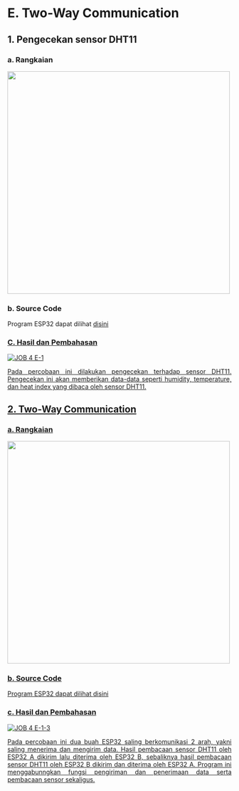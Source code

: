 # E. Two-Way Communication

## 1. Pengecekan sensor DHT11

### a. Rangkaian

<img src="https://github.com/brianrahma/system-embedded/assets/82065700/5d566ac5-972f-4f71-a616-6293307b34d3" width="500">

### b. Source Code
Program ESP32 dapat dilihat <a href="https://github.com/Aisyahnurul/AisyahN-system-embedded/blob/main/jobsheet%202.1/e.%20Two-Way%20Communication/1.%20program%20contoh%20pengecekan%20sensor%20DHT11/2_unit_ESP32_dan_2_unit_sensor_DHT11.ino">disini

### C. Hasil dan Pembahasan

![JOB 4 E-1](https://github.com/brianrahma/system-embedded/assets/82065700/db2e7688-5518-4f1d-8db0-ad185bca5071)

<p align="justify">Pada percobaan ini dilakukan pengecekan terhadap sensor DHT11. Pengecekan ini akan memberikan data-data seperti humidity, temperature, dan heat index yang dibaca oleh sensor DHT11.

## 2. Two-Way Communication
### a. Rangkaian

<img src="https://github.com/brianrahma/system-embedded/assets/82065700/5d566ac5-972f-4f71-a616-6293307b34d3" width="500">

### b. Source Code
Program ESP32 dapat dilihat <a href="https://github.com/Aisyahnurul/AisyahN-system-embedded/blob/main/jobsheet%202.1/e.%20Two-Way%20Communication/2.%20mengirim%20data%20dht11%20ke%20board%20eps32%20lain/2_unit_ESP32_dan_2_unit_sensor_DHT11_program2.ino">disini

### c. Hasil dan Pembahasan

![JOB 4 E-1-3](https://github.com/brianrahma/system-embedded/assets/82065700/2e498984-795f-4d76-8602-56a14146f47a)

<p align="justify">Pada percobaan ini dua buah ESP32 saling berkomunikasi 2 arah, yakni saling menerima dan mengirim data. Hasil pembacaan sensor DHT11 oleh ESP32 A dikirim lalu diterima oleh ESP32 B, sebaliknya hasil pembacaan sensor DHT11 oleh ESP32 B dikirim dan diterima oleh ESP32 A. Program ini menggabunngkan fungsi pengiriman dan penerimaan data serta pembacaan sensor sekaligus.


